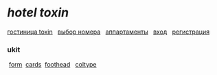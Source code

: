 # *hotel toxin*

[гостиница toxin](https://gr33man.github.io/task-hotel/)
&nbsp;&nbsp;[выбор номера](https://gr33man.github.io/task-hotel/roomquest.html)
&nbsp;&nbsp;[аппартаменты](https://gr33man.github.io/task-hotel/inroom.html)
&nbsp;&nbsp;[вход](https://gr33man.github.io/task-hotel/signin.html)
&nbsp;&nbsp;[регистрация](https://gr33man.github.io/task-hotel/registr.html)


### ukit

&nbsp;[form](https://gr33man.github.io/task-hotel/form.html)
&nbsp;[cards](https://gr33man.github.io/task-hotel/cards.html)
&nbsp;[foothead](https://gr33man.github.io/task-hotel/foothead.html)
&nbsp;&nbsp;[coltype](https://gr33man.github.io/task-hotel/coltype.html)
